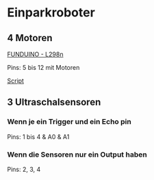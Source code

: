 # Einparkroboter

## 4 Motoren

[FUNDUINO - L298n](https://funduino.de/nr-34-motoren-mit-h-bruecke-l298n-ansteuern)

Pins:
5 bis 12 mit Motoren

[Script](/WechselRichtung.ino)

## 3 Ultraschalsensoren

### Wenn je ein Trigger und ein Echo pin

Pins:
1 bis 4 & A0 & A1

### Wenn die Sensoren nur ein Output haben

Pins:
2, 3, 4
